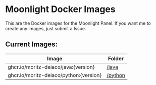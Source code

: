 # Moonlight Docker Images

This are the Docker images for the Moonlight Panel.
If you want me to create any images, just submit a Issue.

## Current Images:

| Image                                  | Folder              |
| -------------------------------------- | ------------------- |
| ghcr.io/moritz-deiaco/java:{version}   | [/java](/java/)     |
| ghcr.io/moritz-deiaco/python:{version} | [/python](/python/) |
